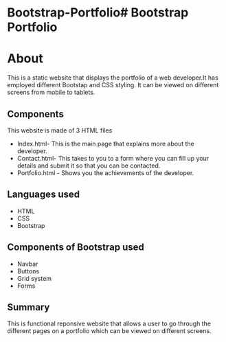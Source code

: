 # Bootstrap-Portfolio# Bootstrap Portfolio

# About

This is a static website that displays the portfolio of a web developer.It has employed different Bootstap and CSS styling. It can be viewed on different screens from mobile to tablets.

##  Components

This website is made of 3 HTML files
* Index.html- This is the main page that explains more about the developer.
* Contact.html- This takes to you to a form where you can fill up your details and submit it so that you can be contacted.
* Portfolio.html - Shows you the achievements of the developer.

## Languages used
* HTML
* CSS
* Bootstrap

## Components of Bootstrap used
* Navbar
* Buttons
* Grid system
* Forms


## Summary

This is functional reponsive website that allows a user to go through the different pages on a portfolio which can be viewed on different screens.


